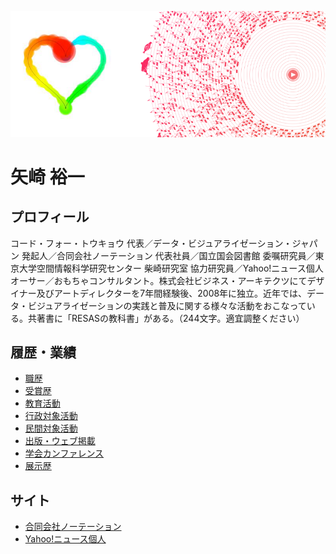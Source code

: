 ![イメージ画像](feature.png)

# 矢崎 裕一

## プロフィール

コード・フォー・トウキョウ 代表／データ・ビジュアライゼーション・ジャパン 発起人／合同会社ノーテーション 代表社員／国立国会図書館 委嘱研究員／東京大学空間情報科学研究センター 柴崎研究室 協力研究員／Yahoo!ニュース個人オーサー／おもちゃコンサルタント。株式会社ビジネス・アーキテクツにてデザイナー及びアートディレクターを7年間経験後、2008年に独立。近年では、データ・ビジュアライゼーションの実践と普及に関する様々な活動をおこなっている。共著書に「RESASの教科書」がある。（244文字。適宜調整ください）

## 履歴・業績

- [職歴](職歴.md) 
- [受賞歴](受賞歴.md) 
- [教育活動](教育活動.md) 
- [行政対象活動](行政対象活動.md) 
- [民間対象活動](民間対象活動.md) 
- [出版・ウェブ掲載](出版・ウェブ掲載.md) 
- [学会カンファレンス](学会カンファレンス.md) 
- [展示歴](展示歴.md) 

## サイト
- [合同会社ノーテーション](http://notation.co.jp/) 
- [Yahoo!ニュース個人](https://news.yahoo.co.jp/byline/yazakiyuichi/) 
